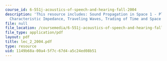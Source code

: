 ```yaml
---
course_id: 6-551j-acoustics-of-speech-and-hearing-fall-2004
description: 'This resource includes: Sound Propagation in Space 1 - Plane Waves,
  Characteristic Impedance, Traveling Waves, Trading of Time and Space'
file: null
file_location: /coursemedia/6-551j-acoustics-of-speech-and-hearing-fall-2004/1149b68a00a45f7c67d4a5c24ed08b51_lec_2_2004.pdf
file_type: application/pdf
layout: pdf
title: lec_2_2004.pdf
type: resource
uid: 1149b68a-00a4-5f7c-67d4-a5c24ed08b51
---
```

